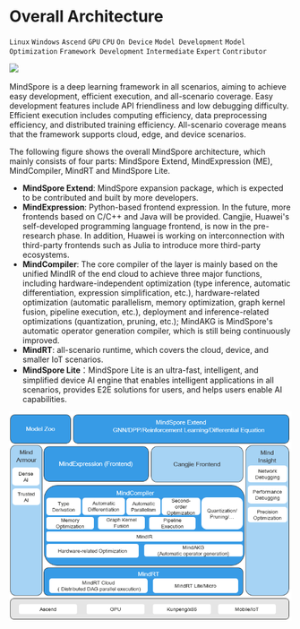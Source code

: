 # Overall Architecture

`Linux` `Windows` `Ascend` `GPU` `CPU` `On Device` `Model Development` `Model Optimization` `Framework Development` `Intermediate` `Expert` `Contributor`

<a href="https://gitee.com/mindspore/docs/blob/master/docs/mindspore/programming_guide/source_en/architecture.md" target="_blank"><img src="https://gitee.com/mindspore/docs/raw/master/resource/_static/logo_source.png"></a>

MindSpore is a deep learning framework in all scenarios, aiming to achieve easy development, efficient execution, and all-scenario coverage. Easy development features include API friendliness and low debugging difficulty. Efficient execution includes computing efficiency, data preprocessing efficiency, and distributed training efficiency. All-scenario coverage means that the framework supports cloud, edge, and device scenarios.

The following figure shows the overall MindSpore architecture, which mainly consists of four parts: MindSpore Extend, MindExpression (ME), MindCompiler, MindRT and MindSpore Lite.

- **MindSpore Extend**: MindSpore expansion package, which is expected to be contributed and built by more developers.
- **MindExpression**: Python-based frontend expression. In the future, more frontends based on C/C++ and Java will be provided. Cangjie, Huawei's self-developed programming language frontend, is now in the pre-research phase. In addition, Huawei is working on interconnection with third-party frontends such as Julia to introduce more third-party ecosystems.
- **MindCompiler**: The core compiler of the layer is mainly based on the unified MindIR of the end cloud to achieve three major functions, including hardware-independent optimization (type inference, automatic differentiation, expression simplification, etc.), hardware-related optimization (automatic parallelism, memory optimization, graph kernel fusion, pipeline execution, etc.), deployment and inference-related optimizations (quantization, pruning, etc.); MindAKG is MindSpore's automatic operator generation compiler, which is still being continuously improved.
- **MindRT**: all-scenario runtime, which covers the cloud, device, and smaller IoT scenarios.
- **MindSpore Lite**：MindSpore Lite is an ultra-fast, intelligent, and simplified device AI engine that enables intelligent applications in all scenarios, provides E2E solutions for users, and helps users enable AI capabilities.

![MindSpore](images/architecture.png)
